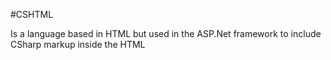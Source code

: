 #CSHTML
Is a language based in HTML but used in the ASP.Net framework to include CSharp markup inside the HTML
